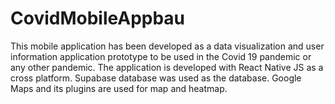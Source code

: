 ﻿# CovidMobileAppbau
 This mobile application has been developed as a data visualization and user information application prototype to be used in the Covid 19 pandemic or any other pandemic. The application is developed with React Native JS as a cross platform. Supabase database was used as the database. Google Maps and its plugins are used for map and heatmap.
